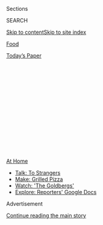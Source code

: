 <div id="app">

<div>

<div>

<div>

<div class="NYTAppHideMasthead css-1q2w90k e1suatyy0">

<div class="section css-ui9rw0 e1suatyy2">

<div class="css-eph4ug er09x8g0">

<div class="css-6n7j50">

</div>

<span class="css-1dv1kvn">Sections</span>

<div class="css-10488qs">

<span class="css-1dv1kvn">SEARCH</span>

</div>

[Skip to content](#site-content)[Skip to site
index](#site-index)

</div>

<div id="masthead-section-label" class="css-1wr3we4 eaxe0e00">

[Food](https://www.nytimes3xbfgragh.onion/section/food)

</div>

<div class="css-10698na e1huz5gh0">

</div>

</div>

<div id="masthead-bar-one" class="section hasLinks css-15hmgas e1csuq9d3">

<div class="css-uqyvli e1csuq9d0">

</div>

<div class="css-1uqjmks e1csuq9d1">

</div>

<div class="css-9e9ivx">

[](https://myaccount.nytimes3xbfgragh.onion/auth/login?response_type=cookie&client_id=vi)

</div>

<div class="css-1bvtpon e1csuq9d2">

[Today’s
Paper](https://www.nytimes3xbfgragh.onion/section/todayspaper)

</div>

</div>

</div>

</div>

<div data-aria-hidden="false">

<div id="site-content" data-role="main">

<div>

<div class="css-1aor85t" style="opacity:0.000000001;z-index:-1;visibility:hidden">

<div class="css-1hqnpie">

<div class="css-epjblv">

<span class="css-17xtcya">[Food](/section/food)</span><span class="css-x15j1o">|</span><span class="css-fwqvlz">The
Pandemic Could End the Age of Midpriced
Dining</span>

</div>

<div class="css-k008qs">

<div class="css-1iwv8en">

<span class="css-18z7m18"></span>

<div>

</div>

</div>

<span class="css-1n6z4y">https://nyti.ms/2X2pbqb</span>

<div class="css-1705lsu">

<div class="css-4xjgmj">

<div class="css-4skfbu" data-role="toolbar" data-aria-label="Social Media Share buttons, Save button, and Comments Panel with current comment count" data-testid="share-tools">

  - 
  - 
  - 
  - 
    
    <div class="css-6n7j50">
    
    </div>

  - 
  - 

</div>

</div>

</div>

</div>

</div>

</div>

<div id="NYT_TOP_BANNER_REGION" class="css-13pd83m">

<div>

<div id="maps-athome-menu" class="section interactive-content interactive-size-medium css-1edisqu">

<div class="css-17ih8de interactive-body">

<div class="at-home-nav__innerContainer">

<div class="at-home-nav__title">

[At
Home](https://www.nytimes3xbfgragh.onion/spotlight/at-home?action=click&pgtype=Article&state=default&region=TOP_BANNER&context=at_home_menu)

</div>

  - [Talk: To
    Strangers](https://www.nytimes3xbfgragh.onion/2020/08/03/well/family/the-benefits-of-talking-to-strangers.html?action=click&pgtype=Article&state=default&region=TOP_BANNER&context=at_home_menu)
  - [Make: Grilled
    Pizza](https://www.nytimes3xbfgragh.onion/2020/08/01/at-home/coronavirus-make-pizza-on-a-grill.html?action=click&pgtype=Article&state=default&region=TOP_BANNER&context=at_home_menu)
  - [Watch: 'The
    Goldbergs'](https://www.nytimes3xbfgragh.onion/2020/07/31/arts/television/goldbergs-abc-stream.html?action=click&pgtype=Article&state=default&region=TOP_BANNER&context=at_home_menu)
  - [Explore: Reporters' Google
    Docs](https://www.nytimes3xbfgragh.onion/interactive/2020/at-home/even-more-reporters-editors-diaries-lists-recommendations.html?action=click&pgtype=Article&state=default&region=TOP_BANNER&context=at_home_menu)

</div>

</div>

</div>

</div>

</div>

<div id="top-wrapper" class="css-1sy8kpn">

<div id="top-slug" class="css-l9onyx">

Advertisement

</div>

[Continue reading the main
story](#after-top)

<div class="ad top-wrapper" style="text-align:center;height:100%;display:block;min-height:250px">

<div id="top" class="place-ad" data-position="top" data-size-key="top">

</div>

</div>

<div id="after-top">

</div>

</div>

<div>

<div id="sponsor-wrapper" class="css-1hyfx7x">

<div id="sponsor-slug" class="css-19vbshk">

Supported by

</div>

[Continue reading the main
story](#after-sponsor)

<div id="sponsor" class="ad sponsor-wrapper" style="text-align:center;height:100%;display:block">

</div>

<div id="after-sponsor">

</div>

</div>

<div class="css-186x18t">

Critic’s Notebook

</div>

<div class="css-1vkm6nb ehdk2mb0">

# The Pandemic Could End the Age of Midpriced Dining

</div>

When Melbourne restaurants reopened after lockdown, owners got creative,
and dinner got far more expensive.

<div class="css-79elbk" data-testid="photoviewer-wrapper">

<div class="css-z3e15g" data-testid="photoviewer-wrapper-hidden">

</div>

<div class="css-1a48zt4 ehw59r15" data-testid="photoviewer-children">

![<span class="css-16f3y1r e13ogyst0" data-aria-hidden="true">Victor
Liong in front of his restaurant Lee Ho Fook, on AC/DC Lane in
Melbourne’s city
center.</span><span class="css-cnj6d5 e1z0qqy90" itemprop="copyrightHolder"><span class="css-1ly73wi e1tej78p0">Credit...</span><span><span>Kristoffer
Paulsen for The New York
Times</span></span></span>](https://static01.graylady3jvrrxbe.onion/images/2020/07/29/dining/28fare1/merlin_174758739_a4877efc-01ca-4572-83a6-9213dc8aab01-articleLarge.jpg?quality=75&auto=webp&disable=upscale)

</div>

</div>

<div class="css-18e8msd">

<div class="css-vp77d3 epjyd6m0">

<div class="css-1baulvz">

By <span class="css-1baulvz last-byline" itemprop="name">Besha
Rodell</span>

</div>

</div>

  - 
    
    <div class="css-ld3wwf e16638kd2">
    
    Published July 28, 2020Updated Aug. 4,
    2020
    
    </div>

  - 
    
    <div class="css-4xjgmj">
    
    <div class="css-pvvomx" data-role="toolbar" data-aria-label="Social Media Share buttons, Save button, and Comments Panel with current comment count" data-testid="share-tools">
    
      - 
      - 
      - 
      - 
        
        <div class="css-6n7j50">
        
        </div>
    
      - 
      - 
    
    </div>
    
    </div>

</div>

</div>

<div class="section meteredContent css-1r7ky0e" name="articleBody" itemprop="articleBody">

<div class="css-1fanzo5 StoryBodyCompanionColumn">

<div class="css-53u6y8">

MELBOURNE, Australia — When Victor Liong reopened his restaurant on
AC/DC Lane in
[Melbourne](https://www.nytimes3xbfgragh.onion/2020/08/04/world/australia/coronavirus-melbourne-lockdown.html)’s
city center in June, after months of a coronavirus shutdown order, he
carefully considered his options.

Since its opening in 2013, [Lee Ho Fook](https://www.leehofook.com.au/)
had been a restaurant that could cater to just about any occasion. You
could stop in at the small bar tucked into the ground floor for chicken
cracklings and a cocktail. Or you could head upstairs to the dining
room, where your options ran from modern Chinese small plates to a grand
feast of a whole roast duck served with a star anise and cinnamon sauce.

But with government distancing restrictions and a precarious financial
situation, the calculation of doing business was not the same as it had
been before the pandemic. In fact, the closing compelled Mr. Liong to
reassess everything.

</div>

</div>

<div class="css-1fanzo5 StoryBodyCompanionColumn">

<div class="css-53u6y8">

What he landed on was totally different from the casual excellence for
which he’d been known. While still offering a robust to-go menu of
fan-favorite dishes, Lee Ho Fook became a tasting-menu restaurant where
the price of admission is $160 per person.

</div>

</div>

<div class="css-79elbk" data-testid="photoviewer-wrapper">

<div class="css-z3e15g" data-testid="photoviewer-wrapper-hidden">

</div>

<div class="css-1a48zt4 ehw59r15" data-testid="photoviewer-children">

![<span class="css-16f3y1r e13ogyst0" data-aria-hidden="true">Noodles
dressed in housemade XO sauce and topped with a glistening, raw scarlet
prawn and its roe at Lee Ho
Fook.</span><span class="css-cnj6d5 e1z0qqy90" itemprop="copyrightHolder"><span class="css-1ly73wi e1tej78p0">Credit...</span><span>Kristoffer
Paulsen for The New York
Times</span></span>](https://static01.graylady3jvrrxbe.onion/images/2020/07/29/dining/28fare2/merlin_174758766_aaa94772-6acd-4667-8022-48838fc34167-articleLarge.jpg?quality=75&auto=webp&disable=upscale)

</div>

</div>

<div class="css-1fanzo5 StoryBodyCompanionColumn">

<div class="css-53u6y8">

“The mechanics of a tasting menu ensures a financial position that we
can plan for,” Mr. Liong wrote in an email. “I never wanted to create
such a restaurant, but I feel the previous model wasn’t exactly a
winning model.”

Mr. Liong is [not
alone](https://www.nytimes3xbfgragh.onion/2020/07/28/dining/ever-chicago-restaurant-coronavirus.html)
in his belief that this is the most viable way forward. Restaurant
owners are desperately looking for a lifeline amid the limitations of
takeout, delivery and spaced-out tables.

It was not long ago that eating out in a nice restaurant was widely
derided as a pompous activity of the very wealthy. I absorbed this
through pop culture, like the cartoons in my parents’ copies of The New
Yorker, where the waiter and tablecloth provided immediate,
class-conscious context. Back then, good food made by well-known chefs
was expensive, available only to those with plenty of disposable income.
It was considered inherently elitist.

People can, and do, debate endlessly about which factors over the last
two decades have given restaurants their global cultural relevance,
morphing from an indulgence for the rich into a shared obsession across
many demographics. I’d argue that the advent of casual, creative,
high-quality dining is what brought more food fanatics into the fold.

</div>

</div>

<div class="css-1fanzo5 StoryBodyCompanionColumn">

<div class="css-53u6y8">

But even prepandemic, restaurants like Lee Ho Fook were only just
scraping by. Profit margins were minuscule; any small disaster could
sabotage years of work and a lifetime of literal and creative capital.

Melbourne’s food scene thrives primarily thanks to the casual gastronomy
found in its cafes, pubs and [wine
bars](https://www.nytimes3xbfgragh.onion/2019/10/30/dining/melbourne-wine-bars-restaurants.html).
But I saw a distinct trend in the opposite direction as the restaurant
industry emerged battered from months of closings. And this wealthy,
creative, diverse city — with access to all kinds of fresh food — could
be a bellwether for other cities around the world.

Melbourne had only a few glorious weeks of eating out before rising
coronavirus numbers put the city [back into lockdown on
July 8](https://www.nytimes3xbfgragh.onion/2020/07/10/world/australia/melbourne-lockdown.html),
forcing restaurants and bars to return to to-go service or close
altogether. Australia’s virus numbers are still relatively tiny,
everyone has access to testing and health care, and the latest shutdown
orders came after a record number of cases were detected on one day: 191
in a state of 6.3 million
people.

</div>

</div>

<div class="css-79elbk" data-testid="photoviewer-wrapper">

<div class="css-z3e15g" data-testid="photoviewer-wrapper-hidden">

</div>

<div class="css-1a48zt4 ehw59r15" data-testid="photoviewer-children">

<div class="css-1xdhyk6 erfvjey0">

<span class="css-1ly73wi e1tej78p0">Image</span>

<div class="css-zjzyr8">

<div data-testid="lazyimage-container" style="height:257.77777777777777px">

</div>

</div>

</div>

<span class="css-16f3y1r e13ogyst0" data-aria-hidden="true">Hot-and-sour
Murray cod with green tea, fermented chile and herbs at Lee Ho
Fook.</span><span class="css-cnj6d5 e1z0qqy90" itemprop="copyrightHolder"><span class="css-1ly73wi e1tej78p0">Credit...</span><span>Kristoffer
Paulsen for The New York Times</span></span>

</div>

</div>

<div class="css-1fanzo5 StoryBodyCompanionColumn">

<div class="css-53u6y8">

During the weeks between lockdowns, dining out here looked and felt very
different from its pre-coronavirus incarnation. And it was far more
expensive.

I ate out voraciously and often, reveling in food I didn’t have to cook,
dishes I didn’t have to wash and the friendly faces of people I hadn’t
been cooped up with for months on end.

I have to admit that I wasn’t prepared for the meal I ate at Lee Ho Fook
during our brief and wonderful respite from lockdown. My husband and I
booked a table without knowing about the change in format, and what was
meant to be a low-key Wednesday night dinner ended up costing us over
$400.

</div>

</div>

<div class="css-79elbk" data-testid="photoviewer-wrapper">

<div class="css-z3e15g" data-testid="photoviewer-wrapper-hidden">

</div>

<div class="css-1a48zt4 ehw59r15" data-testid="photoviewer-children">

<div class="css-1xdhyk6 erfvjey0">

<span class="css-1ly73wi e1tej78p0">Image</span>

<div class="css-zjzyr8">

<div data-testid="lazyimage-container" style="height:257.77777777777777px">

</div>

</div>

</div>

<span class="css-16f3y1r e13ogyst0" data-aria-hidden="true">Dry-aged
slow-roasted duck as part of Lee Ho Fook’s $160-per-person tasting
menu.</span><span class="css-cnj6d5 e1z0qqy90" itemprop="copyrightHolder"><span class="css-1ly73wi e1tej78p0">Credit...</span><span>Kristoffer
Paulsen for The New York Times</span></span>

</div>

</div>

<div class="css-1fanzo5 StoryBodyCompanionColumn">

<div class="css-53u6y8">

It was also one of the best meals I’ve eaten in Melbourne. It showcased
Mr. Liong’s talent in a way I’d been unable to grasp when he ran a much
more casual restaurant. The pacing was beautiful, the progression of
dishes flawless.

Now that we’re back in lockdown, my memories of that meal are helping me
get through: noodles dressed in housemade XO sauce topped with a
glistening, raw scarlet prawn and its roe; hot-and-sour Murray cod with
fermented chile and drifts of herbs; a few slices of dry-aged
slow-roasted duck with taro and caramelized onion soy rice. It was
perfect.

Mr. Liong’s team even sent us home with a tiny gift bag, as is often the
custom in expensive tasting-menu restaurants, with spiced macadamia nuts
and a small bottle of bespoke hand
sanitizer.

</div>

</div>

<div class="css-79elbk" data-testid="photoviewer-wrapper">

<div class="css-z3e15g" data-testid="photoviewer-wrapper-hidden">

</div>

<div class="css-1a48zt4 ehw59r15" data-testid="photoviewer-children">

<div class="css-1xdhyk6 erfvjey0">

<span class="css-1ly73wi e1tej78p0">Image</span>

<div class="css-zjzyr8">

<div data-testid="lazyimage-container" style="height:277.1111111111111px">

</div>

</div>

</div>

<span class="css-16f3y1r e13ogyst0" data-aria-hidden="true">The gift bag
sent home with guests included spiced macadamia nuts and a bottle of
hand
sanitizer.</span><span class="css-cnj6d5 e1z0qqy90" itemprop="copyrightHolder"><span class="css-1ly73wi e1tej78p0">Credit...</span><span>Kristoffer
Paulsen for The New York Times</span></span>

</div>

</div>

<div class="css-1fanzo5 StoryBodyCompanionColumn">

<div class="css-53u6y8">

At a favorite neighborhood wine bar, [Little
Andorra](https://littleandorra.com.au/), where I once would stop by the
bar for a glass of Croatian wine and a plate of cured kingfish with
smoked butter and basil, I now had to book and pay in advance for a
full-course meal. At $60 per person for five courses and bread (wine was
extra), it was an absolute bargain, but this visit fulfilled a vastly
different role in my social and financial life than Little Andorra has
in the past.

At the cocktail bar [Black Pearl](https://www.blackpearlbar.com.au/),
the upstairs room was transformed on Saturday nights to accommodate
sit-down diners. I paid $120 in advance for a fantastic meal cooked by
the owners of [Tipo 00](https://www.tipo00.com.au/), one of the city’s
best Italian restaurants, along with an included series of spritzes made
by the Black Pearl team.

</div>

</div>

<div class="css-1fanzo5 StoryBodyCompanionColumn">

<div class="css-53u6y8">

It was a lovely example of the adaptability and creativity of the
industry — a night that guaranteed social-distancing measures and
provided a far more predictable stream of revenue than either business
might achieve otherwise.

I’ve been thinking a lot about [a recent article in Good Food by the
Australian chef Adam
Liaw](https://www.goodfood.com.au/eat-out/news/adam-liaws-forecast-for-fine-dining-in-the-future-20200603-h1oibb),
which foresees a future of dining that is built on this type of
collaboration and added value. It’s already happening here:
[Attica](https://www.attica.com.au/), Melbourne’s most famous
restaurant, has turned into a bakery, home-delivery service, soup
kitchen and T-shirt company, among other things.

But the fictional guest in Mr. Liaw’s article — who buys tickets to a
prepaid dinner, adds takeout specialty products to his bill, orders food
packages for family members and pays for future dinner reservations —
spends somewhere in the vicinity of $1,000 in one night. Are there
enough diners with that kind of disposable income to support an industry
built on high prices?

Restaurants around the world are facing multiple reckonings: how to
remain open in the most economically challenging era of our lifetime;
how to support and protect workers who are often among the most
vulnerable in a society; how to move forward with a business model that
actually makes sense.

In Melbourne, at least, I’m seeing more and more owners decide that food
should be served either quickly and casually and cheaply, or in a format
that is lengthy and expensive. The middle ground is falling away.

Perhaps the dream of excellent midpriced dining was just that, a dream.

</div>

</div>

<div>

</div>

<div class="css-1fanzo5 StoryBodyCompanionColumn">

<div class="css-53u6y8">

*Follow* [*NYT Food on Twitter*](https://twitter.com/nytfood) *and*
[*NYT Cooking on Instagram*](https://www.instagram.com/nytcooking/)*,*
[*Facebook*](https://www.facebookcorewwwi.onion/nytcooking/)*,*
[*YouTube*](https://www.youtube.com/nytcooking) *and*
[*Pinterest*](https://www.pinterest.com/nytcooking/)*.* [*Get regular
updates from NYT Cooking, with recipe suggestions, cooking tips and
shopping
advice*](https://www.nytimes3xbfgragh.onion/newsletters/cooking)*.*

</div>

</div>

</div>

<div>

</div>

<div>

</div>

<div>

</div>

<div>

<div id="bottom-wrapper" class="css-1ede5it">

<div id="bottom-slug" class="css-l9onyx">

Advertisement

</div>

[Continue reading the main
story](#after-bottom)

<div id="bottom" class="ad bottom-wrapper" style="text-align:center;height:100%;display:block;min-height:90px">

</div>

<div id="after-bottom">

</div>

</div>

</div>

</div>

</div>

## Site Index

<div>

</div>

## Site Information Navigation

  - [© <span>2020</span> <span>The New York Times
    Company</span>](https://help.nytimes3xbfgragh.onion/hc/en-us/articles/115014792127-Copyright-notice)

<!-- end list -->

  - [NYTCo](https://www.nytco.com/)
  - [Contact
    Us](https://help.nytimes3xbfgragh.onion/hc/en-us/articles/115015385887-Contact-Us)
  - [Work with us](https://www.nytco.com/careers/)
  - [Advertise](https://nytmediakit.com/)
  - [T Brand Studio](http://www.tbrandstudio.com/)
  - [Your Ad
    Choices](https://www.nytimes3xbfgragh.onion/privacy/cookie-policy#how-do-i-manage-trackers)
  - [Privacy](https://www.nytimes3xbfgragh.onion/privacy)
  - [Terms of
    Service](https://help.nytimes3xbfgragh.onion/hc/en-us/articles/115014893428-Terms-of-service)
  - [Terms of
    Sale](https://help.nytimes3xbfgragh.onion/hc/en-us/articles/115014893968-Terms-of-sale)
  - [Site
    Map](https://spiderbites.nytimes3xbfgragh.onion)
  - [Help](https://help.nytimes3xbfgragh.onion/hc/en-us)
  - [Subscriptions](https://www.nytimes3xbfgragh.onion/subscription?campaignId=37WXW)

</div>

</div>

</div>

</div>
